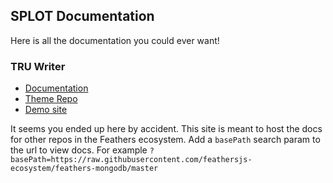 ## SPLOT Documentation

Here is all the documentation you could ever want!

### TRU Writer

* [Documentation](https://cogdog.github.io/splot-docsify/?basePath=https%3A%2F%2Fraw.githubusercontent.com%2Fcogdog%2Ftruwriter%2Fmaster%2F#/)
* [Theme Repo](https://github.com/cogdog/splot-docsify/)
* [Demo site](http://splot.ca/writer/)


It seems you ended up here by accident. This site is meant to host the docs for other repos in the Feathers ecosystem. Add a `basePath` search param to the url to view docs. For example `?basePath=https://raw.githubusercontent.com/feathersjs-ecosystem/feathers-mongodb/master`
